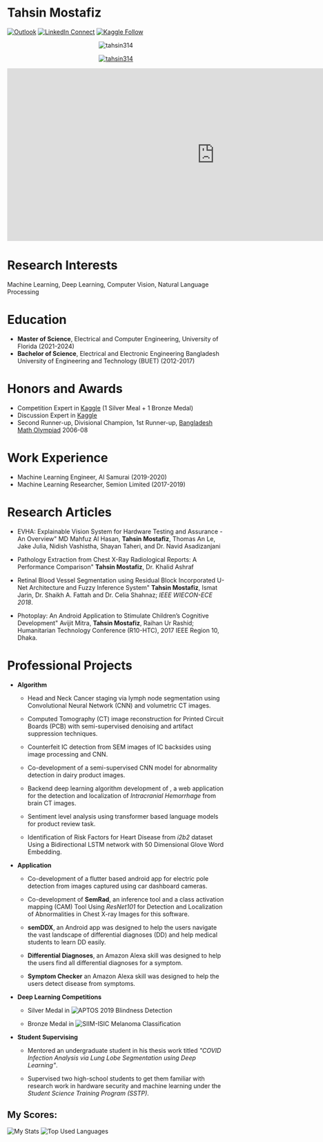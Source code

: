 # Tahsin Mostafiz

[![Outlook](https://img.shields.io/badge/%20-Send%20Mail-black?color=14171A&labelColor=ef5350&logo=gmail&logoColor=ffffff)](mailto:m.tahsinmostafiz@ufl.edu?subject=From%20GitHub&body=Hi,%20there.%20Found%20you%20from%20GitHub.)
[![LinkedIn Connect](https://img.shields.io/badge/%20-Connect-black?color=14171A&labelColor=212121&logo=linkedin&logoColor=ffffff)](https://www.linkedin.com/in/mohammad-tahsin-mostafiz-276292141/)
[![Kaggle Follow](https://img.shields.io/badge/%20-Follow-black?color=14171A&labelColor=37474f&logo=kaggle&logoColor=4fc3f7)](https://www.kaggle.com/tahsin)

<p align="center"> <img src="https://komarev.com/ghpvc/?username=tahsin314&label=Profile%20views&color=0e75b6&style=for-the-badge" alt="tahsin314" /> </p>

<p align="center"> <a href="https://github.com/ryo-ma/github-profile-trophy"><img src="https://github-profile-trophy.vercel.app/?username=tahsin314&theme=onedark" alt="tahsin314" /></a> </p>

<p align="center">
    <iframe src="https://rf.revolvermaps.com/h/m/a/6/0/ff0000/960x400/0/0/6s4gk4w5v2h.gif" width="960" height="400" frameborder="0"></iframe>
</p>

# Research Interests

<span>Machine Learning, Deep Learning, Computer Vision, Natural Language
Processing</span>

# Education

- **Master of Science**, Electrical and Computer Engineering, University of Florida (2021-2024)
- **Bachelor of Science**, Electrical and Electronic Engineering
Bangladesh University of Engineering and Technology (BUET) (2012-2017)

# Honors and Awards

- Competition Expert in [Kaggle](https://www.kaggle.com/tahsin) (1 Silver Meal + 1 Bronze Medal)
- Discussion Expert in [Kaggle](https://www.kaggle.com/tahsin)
- Second Runner-up, Divisional Champion, 1st Runner-up, [Bangladesh Math Olympiad](https://matholympiad.org.bd/) 2006-08
</span>


# Work Experience

- Machine Learning Engineer, AI Samurai (2019-2020)
- Machine Learning Researcher, Semion Limited (2017-2019) 

Research Articles
=================
-   EVHA: Explainable Vision System for Hardware Testing and Assurance - An Overview" MD Mahfuz Al Hasan, **Tahsin Mostafiz**, Thomas An Le, Jake Julia, Nidish      Vashistha,     Shayan Taheri, and Dr. Navid Asadizanjani
-   Pathology Extraction from Chest X-Ray Radiological Reports: A
    Performance Comparison" **Tahsin Mostafiz**, Dr. Khalid Ashraf

-   Retinal Blood Vessel Segmentation using Residual Block
    Incorporated U-Net Architecture and Fuzzy Inference System" **Tahsin
    Mostafiz**, Ismat Jarin, Dr. Shaikh A. Fattah and Dr. Celia Shahnaz;
    *IEEE WIECON-ECE 2018*.

-   Photoplay: An Android Application to Stimulate Children’s
    Cognitive Development" Avijit Mitra, **Tahsin Mostafiz**, Raihan Ur
    Rashid; Humanitarian Technology Conference (R10-HTC), 2017 IEEE
    Region 10, Dhaka.

# Professional Projects
-   **Algorithm**

    -   Head and Neck Cancer staging via lymph node segmentation using
        Convolutional Neural Network (CNN) and volumetric CT images.

    -   Computed Tomography (CT) image reconstruction for Printed
        Circuit Boards (PCB) with semi-supervised denoising and artifact
        suppression techniques.

    -   Counterfeit IC detection from SEM images of IC backsides using
        image processing and CNN.

    -   Co-development of a semi-supervised CNN model for abnormality
        detection in dairy product images.

    -   Backend deep learning algorithm development of [
        ](https://radassist.net/), a web application for the detection
        and localization of *Intracranial Hemorrhage* from brain CT
        images.

    -   Sentiment level analysis using transformer based language models
        for product review task.

    -   Identification of Risk Factors for Heart Disease from *i2b2*
        dataset Using a Bidirectional LSTM network with 50 Dimensional
        Glove Word Embedding.

-   **Application**

    -   Co-development of a flutter based android app for electric pole
        detection from images captured using car dashboard cameras.

    -   Co-development of **SemRad**, an inference tool and a class
        activation mapping (CAM) Tool Using *ResNet101* for Detection
        and Localization of Abnormalities in Chest X-ray Images for this
        software.

    -   **semDDX**, an Android app was designed to help the users
        navigate the vast landscape of differential diagnoses (DD) and
        help medical students to learn DD easily.

    -   **Differential Diagnoses**, an Amazon Alexa skill was designed
        to help the users find all differential diagnoses for a symptom.

    -   **Symptom Checker** an Amazon Alexa skill was designed to help
        the users detect disease from symptoms.

-   **Deep Learning Competitions**

    -   Silver Medal in ![APTOS 2019 Blindness Detection](https://www.kaggle.com/competitions/aptos2019-blindness-detection)

    -   Bronze Medal in ![SIIM-ISIC Melanoma Classification](https://www.kaggle.com/competitions/siim-isic-melanoma-classification)

-   **Student Supervising**

    -   Mentored an undergraduate student in his thesis work titled
        *"COVID Infection Analysis via Lung Lobe Segmentation using Deep
        Learning"*.

    -   Supervised two high-school students to get them familiar with
        research work in hardware security and machine learning under
        the *Student Science Training Program (SSTP)*.

## My Scores:
![My Stats](https://github-readme-stats.vercel.app/api?username=tahsin314&title_color=3498db&text_color=2ecc71&icon_color=3498db&bg_color=00000000&hide_border=true&show_icons=true&include_all_commits=true&count_private=true&disable_animations=true)
![Top Used Languages](https://github-readme-stats.vercel.app/api/top-langs/?username=tahsin314&title_color=3498db&text_color=2ecc71&icon_color=3498db&bg_color=00000000&hide=TeX&layout=compact)


  


